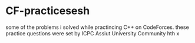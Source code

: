# CF-practicesesh

some of the problems i solved while practincing C++ on CodeForces. 
these practice questions were set by ICPC Assiut University Community hth x
